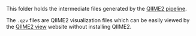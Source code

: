 This folder holds the intermediate files generated by the [QIIME2 pipeline](https://qiime2.org/).

The `.qzv` files are QIIME2 visualization files which can be easily viewed by the [QIIME2 view](https://view.qiime2.org) website without installing QIIME2.